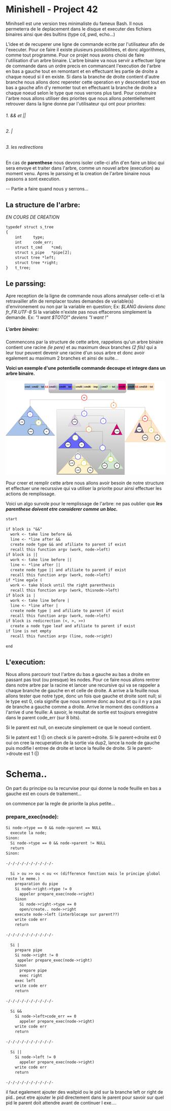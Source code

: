 # Minishell - Project 42

Minihsell est une version tres minimaliste du fameux Bash. Il nous permeterra de le deplacement dans le disque et executer des fichiers binaires ainsi que des bultins (type cd, pwd, echo...)

L'idee et de recuperer une ligne de commande ecrite par l'utilisateur afin de l'executer.
Pour ce faire il existe plusieurs possibilitees, et donc algorithmes, comme tout programme.
Pour ce projet nous avons choisi de faire l'utilisation d'un arbre binaire.
L'arbre binaire va nous servir a effectuer ligne de commande dans un ordre precis en commancant l'execution de l'arbre en bas a gauche tout en remontant et en effectuant les partie de droite a chaque noeud si il en existe. Si dans la branche de droite contient d'autre branche nous allons donc repereter cette operation en y descendant tout en bas a gauche afin d'y remonter tout en effectuant la branche de droite a chaque noeud selon le type que nous verrons plus tard.
Pour construire l'arbre nous allons utiliser des priorites que nous allons potentiellement retrouver dans la ligne donne par l'utilisateur qui ont pour priorites:
###### 1. && et ||
###### 2. |
###### 3. les redirections

En cas de __parenthese__ nous devons isoler celle-ci afin d'en faire un bloc qui sera envoye et traiter dans l'arbre, comme un nouvel arbre (execution) au moment venu.
Apres le parssing et la creation de l'arbre binaire nous passons a sont execution.

-- Partie a faire quand nous y serrons...

## La structure de l'arbre:

*EN COURS DE CREATION*

```
typedef struct s_tree
{
	int		type;
	int		code_err;
	struct t_cmd	*cmd;
	struct s_pipe	*pipe[2];
	struct tree	*left;
	struct tree	*right;
}	t_tree;
```

## Le parssing:
Apre reception de la ligne de commande nous allons annalyser celle-ci et la retravailler afin de remplacer toutes demandes de variable(s) d'environement ou non par la variable en question;
Ex: *$LANG deviens donc fr_FR.UTF-8*
Si la variable n'existe pas nous effacerons simplement la demande.
Ex: *"I want $TOTO!" deviens "I want !"*

##### L'arbre binaire:
Commencons par la structure de cette arbre, rappelons qu'un arbre binaire contient une racine *(le pere)* et au maximum deux branches *(2 fils)* qui a leur tour peuvent devenir une racine d'un sous arbre et donc avoir egalement au maximum 2 branches et ainsi de suite...

__Voici un exemple d'une potentielle commande decoupe et integre dans un arbre binaire.__

![Binary tree](img/bt.png?raw=true "Title")

Pour creer et remplir cette arbre nous allons avoir besoin de notre structure et effectuer une recurssive qui va utiliser la priorite pour ainsi effectuer les actions de remplissage.

Voici un algo survole pour le remplissage de l'arbre:
ne pas oublier que ***les parenthese doivent etre considerer comme un bloc.***
```
start

if block is "&&"
  work <- take line before &&
  line <- *line after &&
  create node type && and afiliate to parent if exist
  recall this function argv (work, node->left)
if block is ||
  work <- take line before ||
  line <- *line after ||
  create node type || and afiliate to parent if exist
  recall this function argv (work, node->left)
if *line egale (
  work <- take block until the right parenthesis
  recall this fonction argv (work, thisnode->left)
if block is |
  work <- take line before |
  line <- *line after |
  create node type | and afiliate to parent if exist
  recall this function argv (work, node->left)
if block is redicrection (<, >, >>)
  create a node type leaf and afiliate to parent if exist
if line is not empty
  recall this function argv (line, node->right)

end
```
## L'execution:
Nous allons parcourir tout l'arbre du bas a gauche au bas a droite en passant pas tout (ou presque) les nodes.
Pour ce faire nous allons rentrer dans notre arbre par la racine et lancer une recursive qui va se rappeler a chaque branche de gauche en et celle de droite.
A arrive a la feuille nous allons tester que notre type, donc un fois que gauche et droite sont null; si le type est 0, cela signifie que nous somme donc au bout et qu il n y a pas de branche a gauche comme a droite.
Arrive le moment des conditions a l'arrive d une feuille:
A savoir, le resultat de sortie est toujours enregistre dans le parent code_err (sur 8 bits).

Si le parent est null, on execute simplement ce que le noeud contient.

Si le patent est 1 (|) on check si le parent->droite.
  Si le parent->droite est 0 oui on cree la recuperation de la sortie via dup2, lance la node de gauche puis modifie l entree de droite et lance la feuille de droite.
  Si le parent->droute est 1 (|)


#  Schema..
On part du principe ou la recurvise pour qui donne la node feuille en bas a gauche est en cours de traitement...

on commence par la regle de priorite la plus petite...

### prepare_exec(node):

```
Si node->type == 0 && node->parent == NULL
  execute la node;
Sinon:
  Si node->type == 0 && node->parent != NULL
  return
Sinon:

-/-/-/-/-/-/-/-/-/-/-

  Si > ou >> ou < ou << (difference fonction mais le principe global reste le meme.)
    preparation du pipe 
    Si node->right->type != 0  
      appeler prepare_exec(node->right)
    Sinon
      Si node->right->type == 0
      open/create.. node->right
    execute node->left (interblocage sur parent??)
    write code err
    return

-/-/-/-/-/-/-/-/-/-/-

  Si |
    prepare pipe
    Si node->right != 0   
     appeler prepare_exec(node->right)
    Sinon
      prepare pipe
      exec right
    exec left
    write code err
    return

-/-/-/-/-/-/-/-/-/-/-

  Si &&
    Si node->left>code_err == 0
      appeler prepare_exec(node->right)
    write code err
    return

-/-/-/-/-/-/-/-/-/-/-

  Si ||
    Si node->left != 0
      appeler prepare_exec(node->right)
    write code err
    return

-/-/-/-/-/-/-/-/-/-/-
```

il faut egalement ajouter des waitpid ou le pid sur la branche left or right de pid..
peut etre ajouter le pid directement dans le parent pour savoir sur quel pid le parent doit attendre avant de continuer l exe....